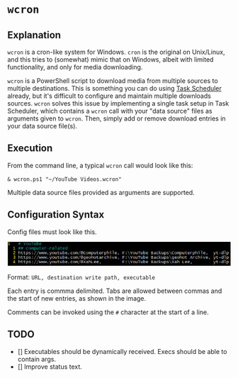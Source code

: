 # `wcron`
## Explanation
`wcron` is a cron-like system for Windows. `cron` is the original on Unix/Linux, and this tries to (somewhat) mimic that on Windows, albeit with limited functionality, and only for media downloading.

`wcron` is a PowerShell script to download media from multiple sources to multiple destinations. This is something you can do using <a href="https://www.windowscentral.com/how-create-automated-task-using-task-scheduler-windows-10">Task Scheduler</a> already, but it's difficult to configure and maintain multiple downloads sources. `wcron` solves this issue by implementing a single task setup in Task Scheduler, which contains a `wcron` call with your "data source" files as arguments given to `wcron`. Then, simply add or remove download entries in your data source file(s).

## Execution
From the command line, a typical `wcron` call would look like this:

    & wcron.ps1 "~/YouTube Videos.wcron"

Multiple data source files provided as arguments are supported.

## Configuration Syntax
Config files must look like this.

<img src="wcron_config.png">

Format: `URL, destination write path, executable`

Each entry is commma delimited. Tabs are allowed between commas and the start of new entries, as shown in the image.

Comments can be invoked using the `#` character at the start of a line.

## TODO
- [] Executables should be dynamically received. Execs should be able to contain
args.
- [] Improve status text.